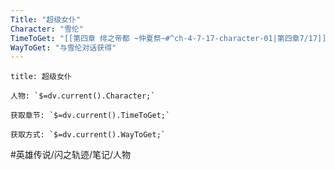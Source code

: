 ```yaml
---
Title: "超级女仆"
Character: "雪伦"
TimeToGet: "[[第四章 绯之帝都 ~仲夏祭~#^ch-4-7-17-character-01|第四章7/17]] "
WayToGet: "与雪伦对话获得"
---
```

```ad-note
title: 超级女仆

人物: `$=dv.current().Character;`

获取章节: `$=dv.current().TimeToGet;`

获取方式: `$=dv.current().WayToGet;`

```

#英雄传说/闪之轨迹/笔记/人物